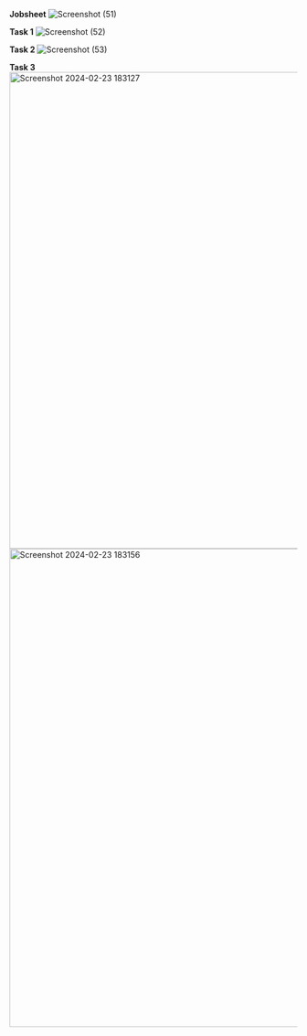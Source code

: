 **Jobsheet**
![Screenshot (51)](https://github.com/VeriAbror/learn-phpMyAdmin/assets/160198166/414eef26-101c-4d1b-93be-439f5e78e571)

**Task 1**
![Screenshot (52)](https://github.com/VeriAbror/learn-phpMyAdmin/assets/160198166/292b7153-2104-4796-87d3-b24d2597334e)

**Task 2**
![Screenshot (53)](https://github.com/VeriAbror/learn-phpMyAdmin/assets/160198166/8a9c99c7-54a2-4e6d-9575-acb3bd7ba62e)

**Task 3**
<img width="834" alt="Screenshot 2024-02-23 183127" src="https://github.com/VeriAbror/learn-phpMyAdmin/assets/160198166/1ca61af6-9eb0-4eff-a2e8-727a57405460">
<img width="837" alt="Screenshot 2024-02-23 183156" src="https://github.com/VeriAbror/learn-phpMyAdmin/assets/160198166/8dfd2b52-f567-4c08-a7f5-f47010be7c84">

